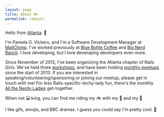 ```yaml
---
layout: page
title: About 👓
permalink: /about/
---
```


Hello from [Atlanta](http://mailchimp.com/about/atlanta/). 🍑

I'm Pamela O. Vickers, and I'm a Software Development Manager at [MailChimp](http://mailchimp.com). I've worked previously at [Blue Bottle Coffee](https://bluebottlecoffee.com) and [Big Nerd Ranch](https://www.bignerdranch.com). I love developing, but I love developing developers even more.

Since November of 2012, I've been organizing the Atlanta chapter of Rails Girls. We've held three [workshops](http://railsgirls.com/atl), and have been holding [monthly meetups](http://www.meetup.com/Rails-Girls-Atlanta/) since the start of 2013. If you are interested in speaking/volunteering/sponsoring or joining our meetup, please get in touch with me! For less Rails-specific-techy-lady fun, there's the monthly [All the Nerdy Ladies](http://allthenerdyladies.com) get-together.

When not 💻☕ing, you can find me riding my 🚲 with my 🐩 and my 👦

I like gifs, emojis, and BBC dramas. I guess you could say I'm pretty cool. 💅
